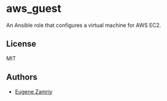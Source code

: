 # aws_guest

An Ansible role that configures a virtual machine for AWS EC2.


## License

MIT


## Authors

* [Eugene Zamriy](https://github.com/ezamriy)

